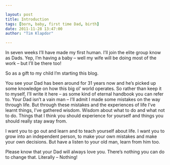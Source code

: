 ```yaml
---

layout: post
title: Introduction
tags: [born, baby, first time Dad, birth]
date: 2011-11-28 13:47:00
author: "Tim Klapdor"

---
```


In seven weeks I’ll have made my first human. I’ll join the elite group know as Dads. Yep, I’m having a baby – well my wife will be doing most of the work – but I’ll be there too!

So as a gift to my child I’m starting this blog.

You see your Dad has been around for 31 years now and he’s picked up some knowledge on how this big ol’ world operates. So rather than keep it to myself, I’ll write it here – as some kind of eternal handbook you can refer to. Your Dad isn’t a vain man – I’ll admit I made some mistakes on the way through life. But through these mistakes and the experiences of life I’ve learnt things, I’ve gathered wisdom. Wisdom about what to do and what not to do. Things that I think you should experience for yourself and things you should really stay away from.

I want you to go out and learn and to teach yourself about life. I want you to grow into an independent person, to make your own mistakes and make your own decisions. But have a listen to your old man, learn from him too.

Please know that your Dad will always love you. There’s nothing you can do to change that. Literally – Nothing!
